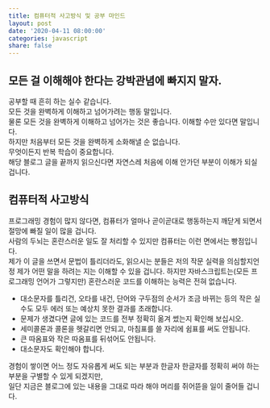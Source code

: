```yaml
---
title: 컴퓨터적 사고방식 및 공부 마인드
layout: post
date: '2020-04-11 08:00:00'
categories: javascript
share: false
---
```


## **모든 걸 이해해야 한다는 강박관념에 빠지지 말자.**  
  
공부할 때 흔히 하는 실수 같습니다.  
모든 것을 완벽하게 이해하고 넘어가려는 행동 말입니다.    
물론 모든 것을 완벽하게 이해하고 넘어가는 것은 좋습니다. 이해할 수만 있다면 말입니다.    
하지만 처음부터 모든 것을 완벽하게 소화해낼 순 없습니다.    
무엇이든지 반복 학습이 중요합니다.  
해당 블로그 글을 끝까지 읽으신다면 자연스레 처음에 이해 안가던 부분이 이해가 되실 겁니다.    

## **컴퓨터적 사고방식**

프로그래밍 경험이 많지 않다면, 컴퓨터가 얼마나 곧이곧대로 행동하는지 깨닫게 되면서 절망에 빠질 일이 많을 겁니다.  
사람의 두뇌는 혼란스러운 일도 잘 처리할 수 있지만 컴퓨터는 이런 면에서는 빵점입니다.  
제가 이 글을 쓰면서 문법이 틀리더라도, 읽으시는 분들은 저의 작문 실력을 의심할지언정 제가 어떤 말을 하려는 지는 이해할 수 있을 겁니다. 하지만 자바스크립트는(모든 프로그래밍 언어가 그렇지만) 혼란스러운 코드를 이해하는 능력은 전혀 없습니다.  

* 대소문자를 틀리건, 오타를 내건, 단어와 구두점의 순서가 조금 바뀌는 등의 작은 실수도 모두 에러 또는 예상치 못한 결과를 초래합니다.
* 문제가 생겼다면 글에 있는 코드를 전부 정확히 옮겨 썼는지 확인해 보십시오.
* 세미콜론과 콜론을 헷갈리면 안되고, 마침표를 쓸 자리에 쉼표를 써도 안됩니다.
* 큰 따옴표와 작은 따옴표를 뒤섞어도 안됩니다.
* 대소문자도 확인해야 합니다.

경험이 쌓이면 어느 정도 자유롭게 써도 되는 부분과 한글자 한글자를 정확히 써야 하는 부분을 구별할 수 있게 되겠지만,  
일단 지금은 블로그에 있는 내용을 그대로 따라 해야 머리를 쥐어뜯을 일이 줄어들 겁니다.
